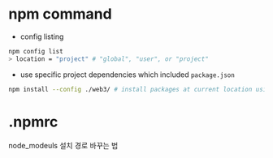 # npm command

 - config listing

```sh
npm config list
> location = "project" # "global", "user", or "project"
```

 - use specific project dependencies which included `package.json`

```sh
npm install --config ./web3/ # install packages at current location using ./web3/package.json
```
# .npmrc

node_modeuls 설치 경로 바꾸는 법
